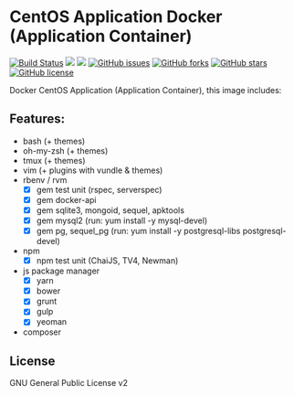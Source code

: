 # CentOS Application Docker (Application Container)
[![Build Status](https://travis-ci.org/zeroc0d3lab/centos-application.svg?branch=master)](https://travis-ci.org/zeroc0d3lab/centos-application) [![](https://images.microbadger.com/badges/image/zeroc0d3lab/centos-application:latest.svg)](https://microbadger.com/images/zeroc0d3lab/centos-application:latest "Layers") [![](https://images.microbadger.com/badges/version/zeroc0d3lab/centos-application:latest.svg)](https://microbadger.com/images/zeroc0d3lab/centos-application:latest "Version") [![GitHub issues](https://img.shields.io/github/issues/zeroc0d3lab/centos-application.svg)](https://github.com/zeroc0d3lab/centos-application/issues) [![GitHub forks](https://img.shields.io/github/forks/zeroc0d3lab/centos-application.svg)](https://github.com/zeroc0d3lab/centos-application/network) [![GitHub stars](https://img.shields.io/github/stars/zeroc0d3lab/centos-application.svg)](https://github.com/zeroc0d3lab/centos-application/stargazers) [![GitHub license](https://img.shields.io/badge/license-GPLv2-blue.svg)](https://raw.githubusercontent.com/zeroc0d3lab/centos-application/master/LICENSE.GPL)

Docker CentOS Application (Application Container), this image includes:

## Features:
* bash (+ themes)
* oh-my-zsh (+ themes)
* tmux (+ themes)
* vim (+ plugins with vundle & themes)
* rbenv / rvm
  - [X] gem test unit (rspec, serverspec)
  - [X] gem docker-api
  - [X] gem sqlite3, mongoid, sequel, apktools
  - [X] gem mysql2 (run: yum install -y mysql-devel)
  - [X] gem pg, sequel_pg (run: yum install -y postgresql-libs postgresql-devel)
* npm
  - [X] npm test unit (ChaiJS, TV4, Newman)
* js package manager
  - [X] yarn
  - [X] bower
  - [X] grunt
  - [X] gulp
  - [X] yeoman
* composer

## License
GNU General Public License v2
